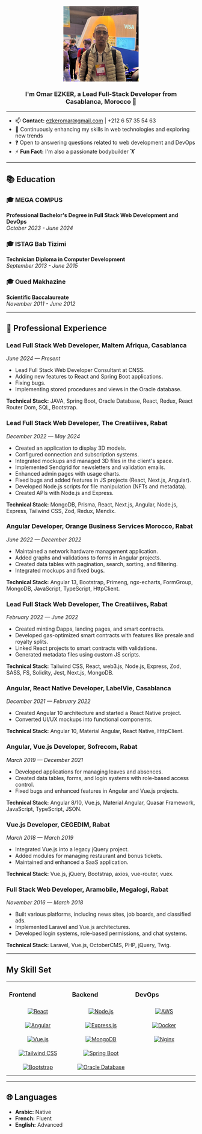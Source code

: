 <div align="center">
  <img src="https://github.com/ezkeromar/ezkeromar/blob/main/me.png" align="center" height="200" width="200" />
</div>

### <div align="center">I'm Omar EZKER, a Lead Full-Stack Developer from Casablanca, Morocco 🚀</div>  

---

- 📫 **Contact:** [ezkeromar@gmail.com](mailto:ezkeromar@gmail.com) | +212 6 57 35 54 63
- 🌱 Continuously enhancing my skills in web technologies and exploring new trends
- ❓ Open to answering questions related to web development and DevOps
- ⚡ **Fun Fact:** I'm also a passionate bodybuilder 🏋️

---

## 📚 Education

### 🎓 MEGA COMPUS
**Professional Bachelor's Degree in Full Stack Web Development and DevOps**  
*October 2023 - June 2024*

### 🎓 ISTAG Bab Tizimi
**Technician Diploma in Computer Development**  
*September 2013 - June 2015*

### 🎓 Oued Makhazine
**Scientific Baccalaureate**  
*November 2011 - June 2012*

---

## 💼 Professional Experience

### Lead Full Stack Web Developer, Maltem Afriqua, Casablanca
*June 2024 — Present*
- Lead Full Stack Web Developer Consultant at CNSS.
- Adding new features to React and Spring Boot applications.
- Fixing bugs.
- Implementing stored procedures and views in the Oracle database.

**Technical Stack:** JAVA, Spring Boot, Oracle Database, React, Redux, React Router Dom, SQL, Bootstrap.

### Lead Full Stack Web Developer, The Creatiiives, Rabat
*December 2022 — May 2024*
- Created an application to display 3D models.
- Configured connection and subscription systems.
- Integrated mockups and managed 3D files in the client's space.
- Implemented Sendgrid for newsletters and validation emails.
- Enhanced admin pages with usage charts.
- Fixed bugs and added features in JS projects (React, Next.js, Angular).
- Developed Node.js scripts for file manipulation (NFTs and metadata).
- Created APIs with Node.js and Express.

**Technical Stack:** MongoDB, Prisma, React, Next.js, Angular, Node.js, Express, Tailwind CSS, Zod, Redux, Mendix.

### Angular Developer, Orange Business Services Morocco, Rabat
*June 2022 — December 2022*
- Maintained a network hardware management application.
- Added graphs and validations to forms in Angular projects.
- Created data tables with pagination, search, sorting, and filtering.
- Integrated mockups and fixed bugs.

**Technical Stack:** Angular 13, Bootstrap, Primeng, ngx-echarts, FormGroup, MongoDB, JavaScript, TypeScript, HttpClient.

### Lead Full Stack Web Developer, The Creatiiives, Rabat
*February 2022 — June 2022*
- Created minting Dapps, landing pages, and smart contracts.
- Developed gas-optimized smart contracts with features like presale and royalty splits.
- Linked React projects to smart contracts with validations.
- Generated metadata files using custom JS scripts.

**Technical Stack:** Tailwind CSS, React, web3.js, Node.js, Express, Zod, SASS, FS, Solidity, Jest, Next.js, MongoDB.

### Angular, React Native Developer, LabelVie, Casablanca
*December 2021 — February 2022*
- Created Angular 10 architecture and started a React Native project.
- Converted UI/UX mockups into functional components.

**Technical Stack:** Angular 10, Material Angular, React Native, HttpClient.

### Angular, Vue.js Developer, Sofrecom, Rabat
*March 2019 — December 2021*
- Developed applications for managing leaves and absences.
- Created data tables, forms, and login systems with role-based access control.
- Fixed bugs and enhanced features in Angular and Vue.js projects.

**Technical Stack:** Angular 8/10, Vue.js, Material Angular, Quasar Framework, JavaScript, TypeScript, JSON.

### Vue.js Developer, CEGEDIM, Rabat
*March 2018 — March 2019*
- Integrated Vue.js into a legacy jQuery project.
- Added modules for managing restaurant and bonus tickets.
- Maintained and enhanced a SaaS application.

**Technical Stack:** Vue.js, jQuery, Bootstrap, axios, vue-router, vuex.

### Full Stack Web Developer, Aramobile, Megalogi, Rabat
*November 2016 — March 2018*
- Built various platforms, including news sites, job boards, and classified ads.
- Implemented Laravel and Vue.js architectures.
- Developed login systems, role-based permissions, and chat systems.

**Technical Stack:** Laravel, Vue.js, OctoberCMS, PHP, jQuery, Twig.

---

## My Skill Set  
<table><tr><td valign="top" width="33%">

### Frontend  
<div align="center">  
<a href="https://reactjs.org/" target="_blank"><img style="margin: 10px" src="https://profilinator.rishav.dev/skills-assets/react-original-wordmark.svg" alt="React" height="50" /></a>  
<a href="https://angular.io/" target="_blank"><img style="margin: 10px" src="https://profilinator.rishav.dev/skills-assets/angularjs-original.svg" alt="Angular" height="50" /></a>  
<a href="https://vuejs.org/" target="_blank"><img style="margin: 10px" src="https://profilinator.rishav.dev/skills-assets/vuejs-original-wordmark.svg" alt="Vue.js" height="50" /></a>  
<a href="https://tailwindcss.com/" target="_blank"><img style="margin: 10px" src="https://profilinator.rishav.dev/skills-assets/tailwindcss.svg" alt="Tailwind CSS" height="50" /></a>  
<a href="https://getbootstrap.com/" target="_blank"><img style="margin: 10px" src="https://profilinator.rishav.dev/skills-assets/bootstrap-plain.svg" alt="Bootstrap" height="50" /></a>  
</div>

</td><td valign="top" width="33%">

### Backend  
<div align="center">  
<a href="https://nodejs.org/" target="_blank"><img style="margin: 10px" src="https://profilinator.rishav.dev/skills-assets/nodejs-original-wordmark.svg" alt="Node.js" height="50" /></a>  
<a href="https://expressjs.com/" target="_blank"><img style="margin: 10px" src="https://profilinator.rishav.dev/skills-assets/express-original-wordmark.svg" alt="Express.js" height="50" /></a>  
<a href="https://www.mongodb.com/" target="_blank"><img style="margin: 10px" src="https://profilinator.rishav.dev/skills-assets/mongodb-original-wordmark.svg" alt="MongoDB" height="50" /></a>  
<a href="https://spring.io/projects/spring-boot" target="_blank"><img style="margin: 10px" src="https://profilinator.rishav.dev/skills-assets/springio-icon.svg" alt="Spring Boot" height="50" /></a>  
<a href="https://www.oracle.com/database/" target="_blank"><img style="margin: 10px" src="https://profilinator.rishav.dev/skills-assets/oracle-original.svg" alt="Oracle Database" height="50" /></a>  
</div>

</td><td valign="top" width="33%">

### DevOps  
<div align="center">  
<a href="https://aws.amazon.com/" target="_blank"><img style="margin: 10px" src="https://profilinator.rishav.dev/skills-assets/amazonwebservices-original-wordmark.svg" alt="AWS" height="50" /></a>  
<a href="https://www.docker.com/" target="_blank"><img style="margin: 10px" src="https://profilinator.rishav.dev/skills-assets/docker-original-wordmark.svg" alt="Docker" height="50" /></a>  
<a href="https://www.nginx.com/" target="_blank"><img style="margin: 10px" src="https://profilinator.rishav.dev/skills-assets/nginx-original.svg" alt="Nginx" height="50" /></a>  
</div>

</td></tr></table>  

---

## 🌐 Languages
- **Arabic:** Native  
- **French:** Fluent  
- **English:** Advanced  
